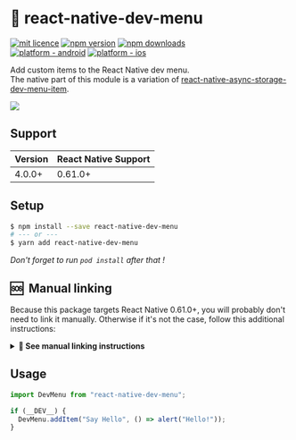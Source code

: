 # 📳 react-native-dev-menu

[![mit licence](https://img.shields.io/dub/l/vibe-d.svg?style=for-the-badge)](https://github.com/zoontek/react-native-dev-menu/blob/main/LICENSE)
[![npm version](https://img.shields.io/npm/v/react-native-dev-menu?style=for-the-badge)](https://www.npmjs.org/package/react-native-dev-menu)
[![npm downloads](https://img.shields.io/npm/dt/react-native-dev-menu.svg?label=downloads&style=for-the-badge)](https://www.npmjs.org/package/react-native-dev-menu)
<br />
[![platform - android](https://img.shields.io/badge/platform-Android-3ddc84.svg?logo=android&style=for-the-badge)](https://www.android.com)
[![platform - ios](https://img.shields.io/badge/platform-iOS-000.svg?logo=apple&style=for-the-badge)](https://developer.apple.com/ios)

Add custom items to the React Native dev menu.<br />
The native part of this module is a variation of [react-native-async-storage-dev-menu-item](https://github.com/jsoendermann/react-native-async-storage-dev-menu-item/).

![](https://github.com/zoontek/react-native-dev-menu/blob/master/docs/screenshots.png?raw=true)

## Support

| Version | React Native Support |
| ------- | -------------------- |
| 4.0.0+  | 0.61.0+              |

## Setup

```bash
$ npm install --save react-native-dev-menu
# --- or ---
$ yarn add react-native-dev-menu
```

_Don't forget to run `pod install` after that !_

## 🆘  Manual linking

Because this package targets React Native 0.61.0+, you will probably don't need to link it manually. Otherwise if it's not the case, follow this additional instructions:

<details>
  <summary><b>👀 See manual linking instructions</b></summary>

### iOS

Add this line to your `ios/Podfile` file, then run `pod install`.

```bash
target 'YourAwesomeProject' do
  # …
  pod 'RNDevMenu', :path => '../node_modules/react-native-dev-menu'
end
```

### Android

1. Add the following lines to `android/settings.gradle`:

```gradle
include ':react-native-dev-menu'
project(':react-native-dev-menu').projectDir = new File(rootProject.projectDir, '../node_modules/react-native-dev-menu/android')
```

2. Add the implementation line to the dependencies in `android/app/build.gradle`:

```gradle
dependencies {
  // ...
  implementation project(':react-native-dev-menu')
}
```

3. Add the import and link the package in `MainApplication.java`:

```java
import com.zoontek.rndevmenu.RNDevMenuPackage; // <- add the RNDevMenuPackage import

public class MainApplication extends Application implements ReactApplication {

  // …

  @Override
  protected List<ReactPackage> getPackages() {
    @SuppressWarnings("UnnecessaryLocalVariable")
    List<ReactPackage> packages = new PackageList(this).getPackages();
    // …
    packages.add(new RNDevMenuPackage());
    return packages;
  }

  // …
}
```

</details>

## Usage

```ts
import DevMenu from "react-native-dev-menu";

if (__DEV__) {
  DevMenu.addItem("Say Hello", () => alert("Hello!"));
}
```
